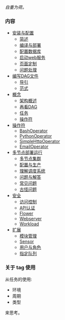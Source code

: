 
*自重为荷。*

### 内容

* [安装与配置](ch01)
    * [简述](ch01/00_简述.md)
    * [编译与部署](ch01/01_编译与部署.md)
    * [配置数据库](ch01/02_配置数据库.md)
    * [启动web服务](ch01/03_启动web服务.md)
    * [页面定制](ch01/04_页面定制.md)
    * [问题处理](ch01/05_问题处理.md)
* [编写DAG文件](ch02)
    * [导引](ch02/01_导引.md)
    * [范式](ch02/02_范式.md)
* [概念](ch03)
    * [架构概述](ch03/01_架构概述.md)
    * [再看DAG](ch03/02_再看DAG.md)
    * [任务](ch03/03_任务.md)
    * [操作符](ch03/04_操作符.md)
* [操作符](ch04)
    * [BashOperator](ch04/01_BashOperator.md)
    * [PythonOperator](ch04/02_PythonOperator.md)
    * [SimpleHttpOperator](ch04/03_SimpleHttpOperator.md)
    * [EmailOperator](ch04/04_EmailOperator.md)
* [多节点部署运行](ch05)
    * [多节点集群](ch05/01_多节点集群.md)
    * [配置与生产](ch05/02_配置与生产.md)
    * [理解调度系统](ch05/03_理解调度系统.md)
    * [问题与解答](ch05/04_问题与解答.md)
    * [常见问题](ch05/05_常见问题.md)
    * [古怪问题](ch05/06_古怪问题.md)
* [安全](ch06)
    * [访问控制](ch06/01_访问控制.md)
    * [API认证](ch06/02_API认证.md)
    * [Flower](ch06/03_Flower.md)
    * [Webserver](ch06/04_Webserver.md)
    * [Workload](ch06/05_Workload.md)
* [扩展](ch07)
    * [模块管理](ch07/01_模块管理.md)
    * [Sensor](ch07/02_sensor.md)
    * [用户与角色](ch07/03_用户与角色.md)
    * [指定队列](ch07/04_指定队列.md)

### 关于 tag 使用

从任务的使用:

- 环境
- 周期
- 类型

来思考。

